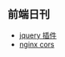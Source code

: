 ## 前端日刊

* [jquery 插件](https://www.jq22.com/search?seo=switch)
* [nginx cors](https://blog.csdn.net/yanggd1987/article/details/80334885)
